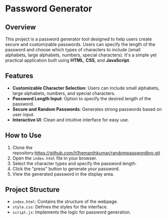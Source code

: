 # Password Generator

## Overview
This project is a password generator tool designed to help users create secure and customizable passwords. Users can specify the length of the password and choose which types of characters to include (small alphabets, large alphabets, numbers, special characters). It's a simple yet practical application built using **HTML**, **CSS**, and **JavaScript**.

## Features
- **Customizable Character Selection**: Users can include small alphabets, large alphabets, numbers, and special characters.
- **Password Length Input**: Option to specify the desired length of the password.
- **Secure and Random Passwords**: Generates strong passwords based on user input.
- **Interactive UI**: Clean and intuitive interface for easy use.

## How to Use
1. Clone the repository:https://github.com/h1hemanthkumar/randompasswordbro.git
2. Open the `index.html` file in your browser.
3. Select the character types and specify the password length.
4. Click the "press" button to generate your password.
5. View the generated password in the display area.

## Project Structure
- `index.html`: Contains the structure of the webpage.
- `style.css`: Defines the styles for the interface.
- `script.js`: Implements the logic for password generation.
